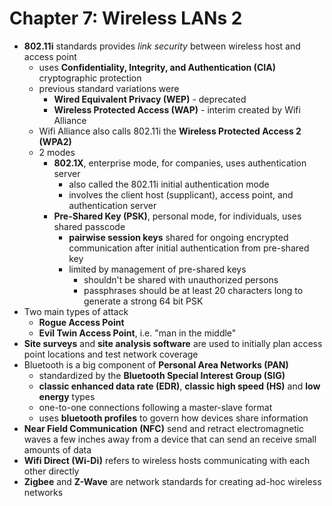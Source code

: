 # Chapter 7: Wireless LANs 2

- **802.11i** standards provides _link security_ between wireless host and access point
    - uses **Confidentiality, Integrity, and Authentication (CIA)** cryptographic protection
    - previous standard variations were
        - **Wired Equivalent Privacy (WEP)** - deprecated
        - **Wireless Protected Access (WAP)** - interim created by Wifi Alliance
    - Wifi Alliance also calls 802.11i the **Wireless Protected Access 2 (WPA2)**
    - 2 modes
        - **802.1X**, enterprise mode, for companies, uses authentication server
            - also called the 802.11i initial authentication mode
            - involves the client host (supplicant), access point, and authentication server
        - **Pre-Shared Key (PSK)**, personal mode, for individuals, uses shared passcode
            - **pairwise session keys** shared for ongoing encrypted communication after initial authentication from pre-shared key
            - limited by management of pre-shared keys
                - shouldn't be shared with unauthorized persons
                - passphrases should be at least 20 characters long to generate a strong 64 bit PSK
- Two main types of attack
    - **Rogue Access Point**
    - **Evil Twin Access Point**, i.e. "man in the middle"
- **Site surveys** and **site analysis software** are used to initially plan access point locations and test network coverage
- Bluetooth is a big component of **Personal Area Networks (PAN)**
    - standardized by the **Bluetooth Special Interest Group (SIG)**
    - **classic enhanced data rate (EDR)**, **classic high speed (HS)** and **low energy** types
    - one-to-one connections following a master-slave format
    - uses **bluetooth profiles** to govern how devices share information
- **Near Field Communication (NFC)** send and retract electromagnetic waves a few inches away from a device that can send an receive small amounts of data
- **Wifi Direct (Wi-Di)** refers to wireless hosts communicating with each other directly
- **Zigbee** and **Z-Wave** are network standards for creating ad-hoc wireless networks